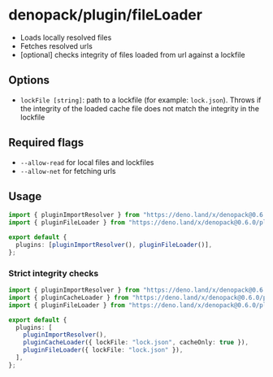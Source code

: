 # denopack/plugin/fileLoader

- Loads locally resolved files
- Fetches resolved urls
- [optional] checks integrity of files loaded from url against a lockfile

## Options

- `lockFile [string]`: path to a lockfile (for example: `lock.json`). Throws if the integrity of the loaded cache file does not match the integrity in the lockfile

## Required flags

- `--allow-read` for local files and lockfiles
- `--allow-net` for fetching urls

## Usage

```ts
import { pluginImportResolver } from "https://deno.land/x/denopack@0.6.0/plugin/importResolver/mod.ts";
import { pluginFileLoader } from "https://deno.land/x/denopack@0.6.0/plugin/fileLoader/mod.ts";

export default {
  plugins: [pluginImportResolver(), pluginFileLoader()],
};
```

### Strict integrity checks

```ts
import { pluginImportResolver } from "https://deno.land/x/denopack@0.6.0/plugin/importResolver/mod.ts";
import { pluginCacheLoader } from "https://deno.land/x/denopack@0.6.0/plugin/cacheLoader/mod.ts";
import { pluginFileLoader } from "https://deno.land/x/denopack@0.6.0/plugin/filLoader/mod.ts";

export default {
  plugins: [
    pluginImportResolver(),
    pluginCacheLoader({ lockFile: "lock.json", cacheOnly: true }),
    pluginFileLoader({ lockFile: "lock.json" }),
  ],
};
```
